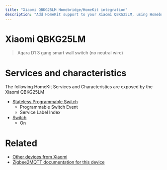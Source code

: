 ```yaml
---
title: "Xiaomi QBKG25LM Homebridge/HomeKit integration"
description: "Add HomeKit support to your Xiaomi QBKG25LM, using Homebridge, Zigbee2MQTT and homebridge-z2m."
---
```

<!---
This file has been GENERATED using src/docgen/docgen.ts
DO NOT EDIT THIS FILE MANUALLY!
-->
# Xiaomi QBKG25LM
> Aqara D1 3 gang smart wall switch (no neutral wire)


# Services and characteristics
The following HomeKit Services and Characteristics are exposed by
the Xiaomi QBKG25LM

* [Stateless Programmable Switch](../../action.md)
  * Programmable Switch Event
  * Service Label Index
* [Switch](../../switch.md)
  * On


# Related
* [Other devices from Xiaomi](../index.md#xiaomi)
* [Zigbee2MQTT documentation for this device](https://www.zigbee2mqtt.io/devices/QBKG25LM.html)